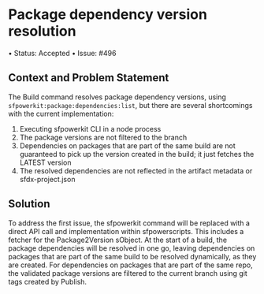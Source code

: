 # Package dependency version resolution
•	Status: Accepted
•	Issue: #496

## Context and Problem Statement
The Build command resolves package dependency versions, using `sfpowerkit:package:dependencies:list`, but there are several shortcomings with the current implementation:

1. Executing sfpowerkit CLI in a node process
1. The package versions are not filtered to the branch
1. Dependencies on packages that are part of the same build are not guaranteed to pick up the version created in the build; it just fetches the LATEST version
1. The resolved dependencies are not reflected in the artifact metadata or sfdx-project.json

## Solution

To address the first issue, the sfpowerkit command will be replaced with a direct API call and implementation within sfpowerscripts. This includes a fetcher for the Package2Version sObject.
At the start of a build, the package dependencies will be resolved in one go, leaving dependencies on packages that are part of the same build to be resolved dynamically, as they are created.
For dependencies on packages that are part of the same repo, the validated package versions are filtered to the current branch using git tags created by Publish.
